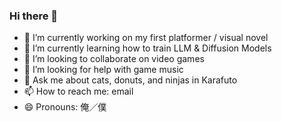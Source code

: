 ### Hi there 👋

- 🔭 I’m currently working on my first platformer / visual novel
- 🌱 I’m currently learning how to train LLM & Diffusion Models
- 👯 I’m looking to collaborate on video games
- 🤔 I’m looking for help with game music
- 💬 Ask me about cats, donuts, and ninjas in Karafuto
- 📫 How to reach me: email
- 😄 Pronouns: 俺／僕

<!--
**eskeinet/eskeinet** is a ✨ _special_ ✨ repository because its `README.md` (this file) appears on your GitHub profile.

Here are some ideas to get you started:

- 🔭 I’m currently working on my first platformer / visual novel
- 🌱 I’m currently learning advanced GraphQL
- 👯 I’m looking to collaborate on video games
- 🤔 I’m looking for help with game music
- 💬 Ask me about cats, donuts, and ninjas in Syberia
- 📫 How to reach me: email
- 😄 Pronouns: 俺／僕
- ⚡ Fun fact:
-->
